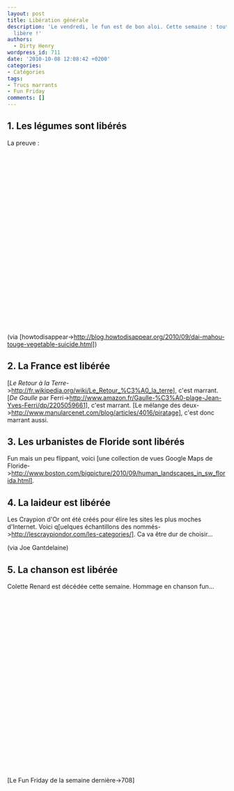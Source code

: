 ```yaml
---
layout: post
title: Libération générale
description: 'Le vendredi, le fun est de bon aloi. Cette semaine : tout le monde se
  libère !'
authors:
  - Dirty Henry
wordpress_id: 711
date: '2010-10-08 12:08:42 +0200'
categories:
- Catégories
tags:
- Trucs marrants
- Fun Friday
comments: []
---
```

<h2>1. Les légumes sont libérés</h2>

La preuve :

<object width="500" height="400"><param name="movie" value="http://www.youtube.com/v/1gD8nV8RlPU?fs=1&hl=fr_FR"></param><param name="allowFullScreen" value="true"></param><param name="allowscriptaccess" value="always"></param><embed src="http://www.youtube.com/v/1gD8nV8RlPU?fs=1&hl=fr_FR" type="application/x-shockwave-flash" allowscriptaccess="always" allowfullscreen="true" width="500" height="400"></embed></object>

(via [howtodisappear->http://blog.howtodisappear.org/2010/09/dai-mahou-touge-vegetable-suicide.html])

<h2>2. La France est libérée</h2>

[*Le Retour à la Terre*->http://fr.wikipedia.org/wiki/Le_Retour_%C3%A0_la_terre], c'est marrant. [*De Gaulle* par Ferri->http://www.amazon.fr/Gaulle-%C3%A0-plage-Jean-Yves-Ferri/dp/2205059661], c'est marrant. [Le mélange des deux->http://www.manularcenet.com/blog/articles/4016/piratage], c'est donc marrant aussi.

<h2>3. Les urbanistes de Floride sont libérés</h2>

Fun mais un peu flippant, voici [une collection de vues Google Maps de Floride->http://www.boston.com/bigpicture/2010/09/human_landscapes_in_sw_florida.html].

<h2>4. La laideur est libérée</h2>

Les Craypion d'Or ont été créés pour élire les sites les plus moches d'Internet. Voici q[uelques échantillons des nommés->http://lescraypiondor.com/les-categories/]. Ca va être dur de choisir...

(via Joe Gantdelaine)

<h2>5. La chanson est libérée</h2>

Colette Renard est décédée cette semaine. Hommage en chanson fun...

<object width="500" height="400"><param name="movie" value="http://www.youtube.com/v/n3gwyPxS7Yc?fs=1&hl=fr_FR"></param><param name="allowFullScreen" value="true"></param><param name="allowscriptaccess" value="always"></param><embed src="http://www.youtube.com/v/n3gwyPxS7Yc?fs=1&hl=fr_FR" type="application/x-shockwave-flash" allowscriptaccess="always" allowfullscreen="true" width="500" height="400"></embed></object>

[Le Fun Friday de la semaine dernière->708]
